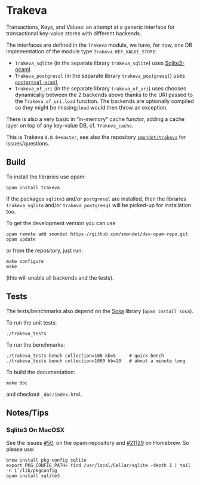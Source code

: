 Trakeva
=======

Transactions, Keys, and Values: an attempt at a generic interface for
transactional key-value stores with different backends.


The interfaces are defined in the `Trakeva` module, we have, for now, one
DB implementation of the module type `Trakeva.KEY_VALUE_STORE`:

- `Trakeva_sqlite` (in the separate library `trakeva_sqlite`) uses
  [Sqlite3-ocaml](http://mmottl.github.io/sqlite3-ocaml/).
- `Trakeva_postgresql` (in the separate library `trakeva_postgresql`) uses
  [`postgresql-ocaml`](http://mmottl.github.io/postgresql-ocaml/)
- `Trakeva_of_uri` (in the separate library `trakeva_of_uri`) uses
  chooses dynamically between the 2 backends above thanks to the URI passed to
  the `Trakeva_of_uri.load` function. The backends are optionally compiled so
  they might be missing;`load` would then throw an exception.

There is also a very basic in “in-memory” cache functor, adding a cache layer on
top of any key-value DB, cf. `Trakeva_cache`.

This is Trakeva `0.0.0+master`, see also the repository
[`smondet/trakeva`](https://github.com/smondet/trakeva) for issues/questions.

Build
-----

To install the libraries use opam:

    opam install trakeva

If the packages `sqlite3` and/or `postgresql` are installed, then the libraries
`trakeva_sqlite` and/or `trakeva_postgresql` will be picked-up for installation
too.


To get the development version you can use

    opam remote add smondet https://github.com/smondet/dev-opam-repo.git
    opam update

or from the repository, just run:

    make configure
    make

(this will enable all backends and the tests).

Tests
-----

The tests/benchmarks also depend on the
[Sosa](http://seb.mondet.org/software/sosa/index.html) library
(`opam install sosa`).

To run the unit tests:

    ./trakeva_tests

To run the benchmarks:

    ./trakeva_tests bench collection=100 kb=5     # quick bench
    ./trakeva_tests bench collection=1000 kb=20   # about a minute long
 
To build the documentation:

    make doc

and checkout `_doc/index.html`.


Notes/Tips
----------

### Sqlite3 On MacOSX

See the issues [#50](https://github.com/ocaml/opam-repository/issues/50), on the
opam-repository and 
[#21129](https://github.com/Homebrew/homebrew/issues/21129) on Homebrew.  So
please use:

    brew install pkg-config sqlite
    export PKG_CONFIG_PATH=`find /usr/local/Cellar/sqlite -depth 1 | tail -n 1`/lib/pkgconfig
    opam install sqlite3

